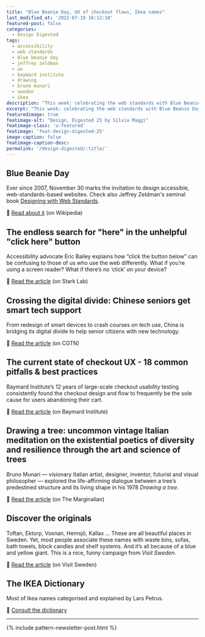 ```yaml
---
title: "Blue Beanie Day, UX of checkout flows, Ikea names"
last_modified_at: '2022-07-19 16:12:18'
featured-post: false
categories:
  - Design Digested
tags:
  - accessibility
  - web standards
  - blue beanie day
  - jeffrey zeldman
  - ux
  - baymard institute
  - drawing
  - bruno munari
  - sweden
  - ikea
description: "This week: celebrating the web standards with Blue Beanie Day, accessibility, the current state of checkout UX, the meaning of Ikea names, and more."
excerpt: "This week: celebrating the web standards with Blue Beanie Day, accessibility, the current state of checkout UX, the meaning of Ikea names, and more."
featuredimage: true
featimage-alt: "Design, Digested 25 by Silvia Maggi"
featimage-class: 'u-featured'
featimage: 'feat-design-digested-25'
image-caption: false
featimage-caption-desc: 
permalink: '/design-digested/:title/'
---
```

## Blue Beanie Day

Ever since 2007, November 30 marks the invitation to design accessible, web-standards-based websites. Check also Jeffrey Zeldman's seminal book <a href="https://www.goodreads.com/book/show/259072.Designing_with_Web_Standards">Designing with Web Standards</a>.

<p class="detached">🔗 <a href="https://en.wikipedia.org/wiki/Blue_Beanie_Day">Read about it</a> (on Wikipedia)</p>

## The endless search for "here" in the unhelpful "click here" button

Accessibility advocate Eric Bailey explains how “click the button below” can be confusing to those of us who use the web differently. What if you’re using a screen reader? What if there’s no ‘click’ on your device?

<p class="detached">🔗 <a href="https://www.getstark.co/blog/the-endless-search-for-here-in-the-unhelpful-click-here-button">Read the article</a> (on Stark Lab)</p>

## Crossing the digital divide: Chinese seniors get smart tech support

From redesign of smart devices to crash courses on tech use, China is bridging its digital divide to help senior citizens with new technology.

<p class="detached">🔗 <a href="https://news.cgtn.com/news/3163544d77554464776c6d636a4e6e62684a4856/index.html">Read the article</a> (on CGTN)</p>

## The current state of checkout UX - 18 common pitfalls & best practices

Baymard Institute’s 12 years of large-scale checkout usability testing consistently found the checkout design and flow to frequently be the sole cause for users abandoning their cart. 

<p class="detached">🔗 <a href="https://baymard.com/blog/current-state-of-checkout-ux">Read the article</a> (on Baymard Institute)</p>

## Drawing a tree: uncommon vintage Italian meditation on the existential poetics of diversity and resilience through the art and science of trees

Bruno Munari — visionary Italian artist, designer, inventor, futurist and visual philosopher — explored the life-affirming dialogue between a tree’s predestined structure and its living shape in his 1978 <em>Drawing a tree</em>.

<p class="detached">🔗 <a href="https://www.themarginalian.org/2021/11/05/drawing-a-tree-bruno-munari">Read the article</a> (on The Marginalian)</p>

## Discover the originals

Toftan, Ektorp, Voxnan, Hemsjö, Kallax … These are all beautiful places in Sweden. Yet, most people associate these names with waste bins, sofas, bath towels, block candles and shelf systems. And it’s all because of a blue and yellow giant. This is a nice, funny campaign from <em>Visit Sweden</em>. 

<p class="detached">🔗 <a href="https://visitsweden.com/discover-the-originals/">Read the article</a> (on Visit Sweden)</p>

## The IKEA Dictionary

Most of Ikea names categorised and explained by Lars Petrus. 

<p class="detached">🔗 <a href="https://lar5.com/ikea/">Consult the dictionary</a> </p>

---

{% include pattern-newsletter-post.html %}